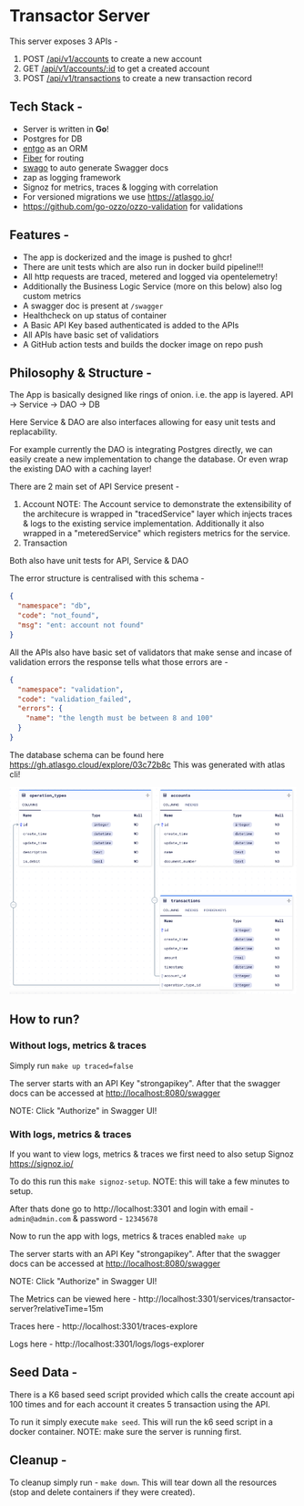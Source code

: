 # Transactor Server

This server exposes 3 APIs -

1. POST [/api/v1/accounts](/api/v1/accounts) to create a new account
2. GET [/api/v1/accounts/:id](/api/v1/accounts/:id) to get a created account
3. POST [/api/v1/transactions](/api/v1/transactions) to create a new transaction record

## Tech Stack -

- Server is written in **Go**!
- Postgres for DB
- [entgo](https://entgo.io/) as an ORM
- [Fiber](https://gofiber.io/) for routing
- [swago](https://github.com/swaggo/swag) to auto generate Swagger docs
- zap as logging framework
- Signoz for metrics, traces & logging with correlation
- For versioned migrations we use https://atlasgo.io/
- https://github.com/go-ozzo/ozzo-validation for validations

## Features -

- The app is dockerized and the image is pushed to ghcr!
- There are unit tests which are also run in docker build pipeline!!!
- All http requests are traced, metered and logged via opentelemetry!
- Additionally the Business Logic Service (more on this below) also log custom metrics
- A swagger doc is present at `/swagger`
- Healthcheck on up status of container
- A Basic API Key based authenticated is added to the APIs
- All APIs have basic set of validatiors
- A GitHub action tests and builds the docker image on repo push

## Philosophy & Structure -

The App is basically designed like rings of onion. i.e. the app is layered.
API -> Service -> DAO -> DB

Here Service & DAO are also interfaces allowing for easy unit tests and replacability.

For example currently the DAO is integrating Postgres directly, we can easily create a new implementation to change the database. Or even wrap the existing DAO with a caching layer!

There are 2 main set of API Service present -

1. Account
   NOTE: The Account service to demonstrate the extensibility of the architecure is wrapped in "tracedService" layer which injects traces & logs to the existing service implementation. Additionally it also wrapped in a "meteredService" which registers metrics for the service.
2. Transaction

Both also have unit tests for API, Service & DAO

The error structure is centralised with this schema -

```json
{
  "namespace": "db",
  "code": "not_found",
  "msg": "ent: account not found"
}
```

All the APIs also have basic set of validators that make sense and incase of validation errors the response tells what those errors are -

```json
{
  "namespace": "validation",
  "code": "validation_failed",
  "errors": {
    "name": "the length must be between 8 and 100"
  }
}
```

The database schema can be found here https://gh.atlasgo.cloud/explore/03c72b8c
This was generated with atlas cli!

![alt text](schema.png)

## How to run?

### Without logs, metrics & traces

Simply run `make up traced=false`

The server starts with an API Key "strongapikey".
After that the swagger docs can be accessed at [http://localhost:8080/swagger](http://localhost:8080/swagger)

NOTE: Click "Authorize" in Swagger UI!

### With logs, metrics & traces

If you want to view logs, metrics & traces we first need to also setup Signoz https://signoz.io/

To do this run this `make signoz-setup`. NOTE: this will take a few minutes to setup.

After thats done go to http://localhost:3301 and login with email - `admin@admin.com` & password - `12345678`

Now to run the app with logs, metrics & traces enabled `make up`

The server starts with an API Key "strongapikey".
After that the swagger docs can be accessed at [http://localhost:8080/swagger](http://localhost:8080/swagger)

NOTE: Click "Authorize" in Swagger UI!

The Metrics can be viewed here - http://localhost:3301/services/transactor-server?relativeTime=15m

Traces here - http://localhost:3301/traces-explore

Logs here - http://localhost:3301/logs/logs-explorer

## Seed Data -

There is a K6 based seed script provided which calls the create account api 100 times and for each account it creates 5 transaction using the API.

To run it simply execute `make seed`. This will run the k6 seed script in a docker container. NOTE: make sure the server is running first.

## Cleanup -

To cleanup simply run - `make down`. This will tear down all the resources (stop and delete containers if they were created).
